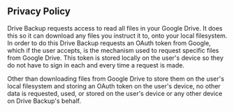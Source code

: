 ## Privacy Policy

Drive Backup requests access to read all files in your Google Drive. It does
this so it can download any files you instruct it to, onto your local
filesystem. In order to do this Drive Backup requests an OAuth token from
Google, which if the user accepts, is the mechanism used to request specific
files from Google Drive. This token is stored locally on the user's device so
they do not have to sign in each and every time a request is made.

Other than downloading files from Google Drive to store them on the user's local
filesystem and storing an OAuth token on the user's device, no other data is
requested, used, or stored on the user's device or any other device on Drive
Backup's behalf.
